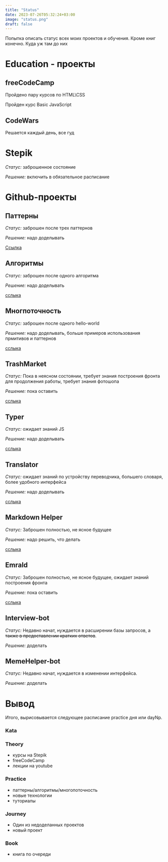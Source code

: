 ```yaml
---
title: "Status"
date: 2023-07-26T05:32:24+03:00
image: "status.png"
draft: false
---
```



Попытка описать статус всех моих проектов и обучения. Кроме книг конечно. Куда уж там до них

# Education - проекты

## freeCodeCamp

Пройдено пару курсов по HTML\CSS

Пройден курс Basic JavaScript

## CodeWars

Решается каждый день, все гуд

# Stepik

*Статус:* заброшенное состояние

*Решение:* включить в обязательное расписание


# Github-проекты


## Паттерны

*Статус:* заброшен после трех паттернов

*Решение:* надо доделывать

[Ссылка](https://github.com/ClassicEngineer/Head-First-Design-Patterns)

## Алгоритмы 

*Статус:* заброшен после одного алгоритма

*Решение:* надо доделывать

[сслыка](https://github.com/ClassicEngineer/JavaAlgorithms)


## Многпоточность 

*Статус:* заброшен после одного hello-world

*Решение:* надо доделывать, больше примеров использования прмитивов и паттернов

[сслыка](https://github.com/ClassicEngineer/JavaConcurrency)


## TrashMarket

*Статус:* Пока в неясном состоянии, требует знания построения фронта для продолжения работы, требует знания фотошопа

*Решение:* пока оставить

[сслыка](https://github.com/DeveloperDanila/Application)


## Typer

*Статус:* ожидает знаний JS

*Решение:* надо доделывать

[сслыка](https://github.com/ClassicEngineer/Typer)


## Translator

*Статус:* ожидает знаний по устройству переводчика, большего словаря, более удобного интерфейса

*Решение:* надо доделывать

[сслыка](https://github.com/ClassicEngineer/Translator)


## Markdown Helper

*Статус:* Заброшен полностью, не ясное будущее

*Решение:* надо решить, что делать

[сслыка](https://github.com/ClassicEngineer/MarkdownHelper)

## Emrald

*Статус:* Заброшен полностью, не ясное будущее, ожидает знаний построения фронта

*Решение:* пока оставить

[сслыка](https://github.com/ClassicEngineer/Emrald)


## Interview-bot

*Статус:* Недавно начат, нуждается в расширении базы запросов, а ~~также в предоставлении кратких ответов~~.

*Решение:* доделать


## MemeHelper-bot

*Статус:* Недавно начат, нуждается в изменении интерфейса.

*Решение:* доделать

# Вывод 

Итого, вырисовывается следующее расписание practice дня или dayNp.

### Kata
### Theory

- курсы на Stepik
- freeCodeCamp
- лекции на youtube

### Practice

- паттерны/алгоритмы/многопоточность
- новые технологии
- туториалы 

### Journey

- Один из недоделанных проектов
- новый проект

### Book

- книга по очереди



